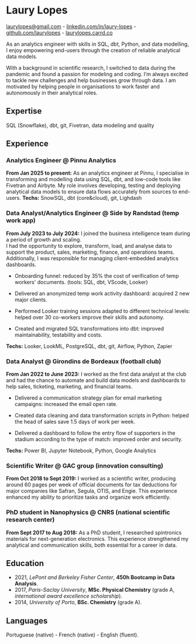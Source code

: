 # Laury Lopes
laurylopes@gmail.com - [linkedin.com/in/laury-lopes](https://www.linkedin.com/in/laury-lopes/) - [github.com/laurylopes](https://github.com/laurylopes) - [laurylopes.carrd.co](https://laurylopes.carrd.co)

As an analytics engineer with skills in SQL, dbt, Python, and data modelling, I enjoy empowering end-users through the creation of reliable analytical data models. <p> With a background in scientific research, I switched to data during the pandemic and found a passion for modeling and coding. I’m always excited to tackle new challenges and help businesses grow through data. I am motivated by helping people in organisations to work faster and autonomously in their analytical roles.

## Expertise
SQL (Snowflake), dbt, git, Fivetran, data modeling and quality

## Experience

### Analytics Engineer @ Pinnu Analytics
**From Jan 2025 to present:** As an analytics engineer at Pinnu, I specialise in transforming and modelling data using SQL, dbt, and low-code tools like Fivetran and Airbyte. My role involves developing, testing and deploying analytical data models to ensure data flows accurately from sources to end-users.
**Techs:** SnowSQL, dbt (core&cloud), git,  Lighdash

### Data Analyst/Analytics Engineer @ Side by Randstad (temp work app)
**From July 2023 to July 2024:** I joined the business intelligence team during a period of growth and scaling.<br> 
I had the opportunity to explore, transform, load, and analyse data to support the product, sales, marketing, finance, and operations teams. Additionally, I was responsible for managing client-embedded analytics dashboards.

- Onboarding funnel: reduced by 35% the cost of verification of temp workers' documents. (tools: SQL, dbt, VScode, Looker)

- Delivered an anonymized temp work activity dashboard: acquired 2 new major clients.

- Performed Looker training sessions adapted to different technical levels: helped over 30 co-workers improve their skills and autonomy.

- Created and migrated SQL transformations into dbt: improved maintainability, testability and costs.
 
**Techs:** Looker, LookML, PostgreSQL, dbt, git, Airflow, Python, Zapier

### Data Analyst @ Girondins de Bordeaux (football club)
**From Jan 2022 to June 2023:** I worked as the first data analyst at the club and had the chance to automate and build data models and dashboards to help sales, ticketing, marketing, and financial teams. 

- Delivered a communication strategy plan for email marketing campaigns: increased the email open rate.

-  Created data cleaning and data transformation scripts in Python: helped the head of sales save 1.5 days of work per week.

-  Delivered a dashboard to follow the entry flow of supporters in the stadium according to the type of match: improved order and security.

**Techs:** Power BI, Jupyter Notebook, Python, Google Analytics

### Scientific Writer @ GAC group (innovation consulting)
**From Oct 2018 to Sept 2019:** I worked as a scientific writer, producing around 60 pages per week of official documents for tax deductions for major companies like Safran, Segula, OTIS, and Engie. This experience enhanced my ability to prioritize tasks and organize work efficiently.

### PhD student in Nanophysics @ CNRS (national scientific research center)
**From Sept 2017 to Aug 2018:** As a PhD student, I researched spintronics materials for next-generation electronics. This experience strengthened my analytical and communication skills, both essential for a career in data.


## Education 
- 2021, *LePont and Berkeley Fisher Center*, **450h Bootcamp in Data Analysis**.
- 2017, *Paris-Saclay University*, **MSc. Physical Chemistry** (grade A, *international award excellence scholarship*).
- 2014, *University of Porto*, **BSc. Chemistry** (grade A).

## Languages
Portuguese (native) - French (native) - English (fluent).
